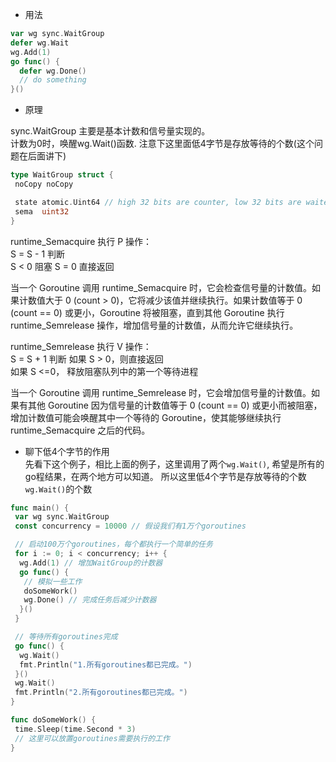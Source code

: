 * 用法

```go
var wg sync.WaitGroup
defer wg.Wait
wg.Add(1)
go func() {
  defer wg.Done()
  // do something
}()

```

* 原理

sync.WaitGroup 主要是基本计数和信号量实现的。  
计数为0时，唤醒wg.Wait()函数. 注意下这里面低4字节是存放等待的个数(这个问题在后面讲下)

```go
type WaitGroup struct {
 noCopy noCopy

 state atomic.Uint64 // high 32 bits are counter, low 32 bits are waiter count.
 sema  uint32
}
```

runtime_Semacquire 执行 P 操作：  
S = S - 1
判断  
    S < 0 阻塞
    S = 0 直接返回

当一个 Goroutine 调用 runtime_Semacquire 时，它会检查信号量的计数值。如果计数值大于 0 (count > 0)，它将减少该值并继续执行。如果计数值等于 0 (count == 0) 或更小，Goroutine 将被阻塞，直到其他 Goroutine 执行 runtime_Semrelease 操作，增加信号量的计数值，从而允许它继续执行。

runtime_Semrelease 执行 V 操作：  
S = S + 1
判断
如果 S > 0，则直接返回  
如果 S <=0， 释放阻塞队列中的第一个等待进程

当一个 Goroutine 调用 runtime_Semrelease 时，它会增加信号量的计数值。如果有其他 Goroutine 因为信号量的计数值等于 0 (count == 0) 或更小而被阻塞，增加计数值可能会唤醒其中一个等待的 Goroutine，使其能够继续执行 runtime_Semacquire 之后的代码。

* 聊下低4个字节的作用  
先看下这个例子，相比上面的例子，这里调用了两个`wg.Wait()`, 希望是所有的go程结果，在两个地方可以知道。
所以这里低4个字节是存放等待的个数`wg.Wait()`的个数

```go
func main() {
 var wg sync.WaitGroup
 const concurrency = 10000 // 假设我们有1万个goroutines

 // 启动100万个goroutines，每个都执行一个简单的任务
 for i := 0; i < concurrency; i++ {
  wg.Add(1) // 增加WaitGroup的计数器
  go func() {
   // 模拟一些工作
   doSomeWork()
   wg.Done() // 完成任务后减少计数器
  }()
 }

 // 等待所有goroutines完成
 go func() {
  wg.Wait()
  fmt.Println("1.所有goroutines都已完成。")
 }()
 wg.Wait()
 fmt.Println("2.所有goroutines都已完成。")
}

func doSomeWork() {
 time.Sleep(time.Second * 3)
 // 这里可以放置goroutines需要执行的工作
}
```
